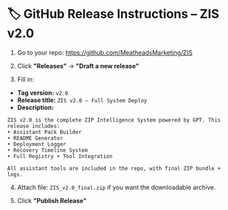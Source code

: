 
# 🏷️ GitHub Release Instructions – ZIS v2.0

1. Go to your repo: https://github.com/MeatheadsMarketing/ZIS

2. Click **"Releases"** → **"Draft a new release"**

3. Fill in:
- **Tag version:** `v2.0`
- **Release title:** `ZIS v2.0 – Full System Deploy`
- **Description:**
```
ZIS v2.0 is the complete ZIP Intelligence System powered by GPT. This release includes:
• Assistant Pack Builder
• README Generator
• Deployment Logger
• Recovery Timeline System
• Full Registry + Tool Integration

All assistant tools are included in the repo, with final ZIP bundle + logs.
```

4. Attach file: `ZIS_v2.0_final.zip` if you want the downloadable archive.

5. Click **"Publish Release"**
